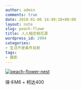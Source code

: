 ```yaml
---
author: admin
comments: true
date: 2010-01-06 14:49:18+00:00
layout: note
slug: peach-flowe
title: 人人暗恋桃花源
wordpress_id: 2994
categories:
- 生活不是条件反射
tags:
- 摄影
---
```


[![peach-flower-nest](http://farm3.static.flickr.com/2776/4250498277_519819a85c.jpg)](http://www.flickr.com/photos/lookoo/4250498277/)

徕卡M6 + 柯达400
